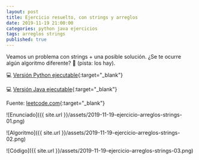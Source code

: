 ```yaml
---
layout: post
title: Ejercicio resuelto, con strings y arreglos
date: 2019-11-19 21:00:00
categories: python java ejercicios
tags: arreglos strings
published: true
---
```


Veamos un problema con strings + una posible solución. ¿Se te ocurre algún algoritmo diferente? 🧠 (pista: los hay).

💻 [Versión Python ejecutable](https://repl.it/@programacionde1/Python-Distancia-mas-corta-al-caracter){:target="_blank"}

💻 [Versión Java ejecutable](https://repl.it/@programacionde1/Java-Distancia-mas-corta-al-caracter){:target="_blank"}

Fuente: [leetcode.com](www.leetcode.com){:target="_blank"}

![Enunciado]({{ site.url }}/assets/2019-11-19-ejercicio-arreglos-strings-01.png)

![Algoritmo]({{ site.url }}/assets/2019-11-19-ejercicio-arreglos-strings-02.png)

![Código]({{ site.url }}/assets/2019-11-19-ejercicio-arreglos-strings-03.png)

